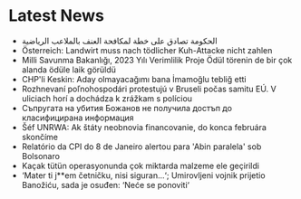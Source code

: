 # Latest News
-  الحكومة تصادق على خطة لمكافحة العنف بالملاعب الرياضية
-  Österreich: Landwirt muss nach tödlicher Kuh-Attacke nicht zahlen
-  Milli Savunma Bakanlığı, 2023 Yılı Verimlilik Proje Ödül törenin de bir çok alanda ödüle laik görüldü
-  CHP'li Keskin: Aday olmayacağımı bana İmamoğlu tebliğ etti
-  Rozhnevaní poľnohospodári protestujú v Bruseli počas samitu EÚ. V uliciach horí a dochádza k zrážkam s políciou
-  Съпругата на убития Божанов не получила достъп до класифицирана информация
-  Šéf UNRWA: Ak štáty neobnovia financovanie, do konca februára skončíme
-  Relatório da CPI do 8 de Janeiro alertou para 'Abin paralela' sob Bolsonaro
-  Kaçak tütün operasyonunda çok miktarda malzeme ele geçirildi
-  ‘Mater ti j**em četničku, nisi siguran...‘; Umirovljeni vojnik prijetio Banožiću, sada je osuđen: ‘Neće se ponoviti‘
